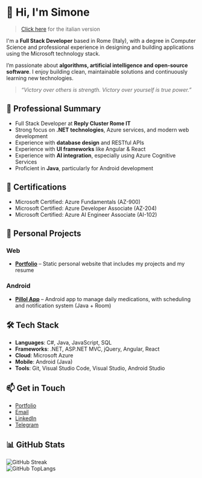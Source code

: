 # 👋 Hi, I'm Simone

> [Click here](README.it.md) for the italian version

I'm a **Full Stack Developer** based in Rome (Italy), with a degree in Computer Science and professional experience in designing and building applications using the Microsoft technology stack.

I’m passionate about **algorithms, artificial intelligence and open-source software**. I enjoy building clean, maintainable solutions and continuously learning new technologies.

> _“Victory over others is strength. Victory over yourself is true power.”_

## 💼 Professional Summary

- Full Stack Developer at **Reply Cluster Rome IT**
- Strong focus on **.NET technologies**, Azure services, and modern web development
- Experience with **database design** and RESTful APIs
- Experience with **UI frameworks** like Angular & React
- Experience with **AI integration**, especially using Azure Cognitive Services
- Proficient in **Java**, particularly for Android development

## 🧠 Certifications

- Microsoft Certified: Azure Fundamentals (AZ-900)
- Microsoft Certified: Azure Developer Associate (AZ-204)
- Microsoft Certified: Azure AI Engineer Associate (AI-102)

## 🧪 Personal Projects

### Web
- [**Portfolio**](https://github.com/simdlg/simdlg.github.io) – Static personal website that includes my projects and my resume

### Android
- [**Pillol App**](https://github.com/simdlg/pillol-app-info) – Android app to manage daily medications, with scheduling and notification system (Java + Room)

## 🛠️ Tech Stack

- **Languages**: C#, Java, JavaScript, SQL  
- **Frameworks**: .NET, ASP.NET MVC, jQuery, Angular, React  
- **Cloud**: Microsoft Azure  
- **Mobile**: Android (Java)  
- **Tools**: Git, Visual Studio Code, Visual Studio, Android Studio  

## 📫 Get in Touch

- [Portfolio](https://simdlg.github.io)  
- [Email](mailto:simdlg@outlook.it)
- [LinkedIn](https://www.linkedin.com/simdlg/)  
- [Telegram](https://t.me/simonedelgrosso)

## 📊 GitHub Stats

![GitHub Streak](https://streak-stats.demolab.com?user=simdlg&theme=transparent&hide_border=true)  
![GitHub TopLangs](https://github-readme-stats.vercel.app/api/top-langs/?username=simdlg&theme=transparent&show_icons=true&hide_border=true&layout=compact)